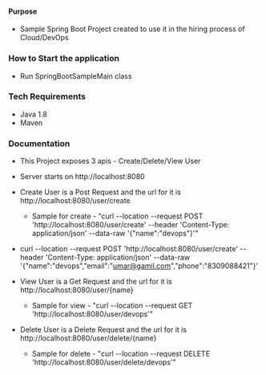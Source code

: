 #### Purpose ####
- Sample Spring Boot Project created to use it in the hiring process of Cloud/DevOps  

### How to Start the application ###
- Run SpringBootSampleMain class

### Tech Requirements ###
- Java 1.8
- Maven

### Documentation ###
- This Project exposes 3 apis - Create/Delete/View User
- Server starts on http://localhost:8080

- Create User is a Post Request and the url for it is http://localhost:8080/user/create
   - Sample for create - "curl --location --request POST 'http://localhost:8080/user/create' --header 'Content-Type: application/json' --data-raw '{"name":"devops"}'"
   
- curl --location --request POST 'http://localhost:8080/user/create' --header 'Content-Type: application/json' --data-raw '{"name":"devops","email":"umar@gamil.com","phone":"8309088421"}'

- View User is a Get Request and the url for it is http://localhost:8080/user/{name}
   - Sample for view - "curl --location --request GET 'http://localhost:8080/user/devops'"

- Delete User is a Delete Request and the url for it is http://localhost:8080/user/delete/{name}
   - Sample for delete - "curl --location --request DELETE 'http://localhost:8080/user/delete/devops'"


